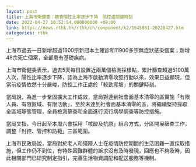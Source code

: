 ```yaml
---
layout: post
title: 上海市衛健委：篩查陽性比率逐步下降　防控處關鍵時刻
date: 2022-04-27 10:52:54.000000000 +08:00
link: https://news.rthk.hk/rthk/ch/component/k2/1645861-20220427.htm
categories: rthk
---
```


上海市過去一日新增超過1600宗新冠本土確診和11900多宗無症狀感染個案；新增48宗死亡個案，全部患有基礎疾病。

上海市衛健委表示，過去5天每日設置近兩萬個檢測採樣點，累計篩查超過5100萬人次，陽性比率逐步下降，認為上海市啟動清零攻堅行動以來，效果日益顯現，但當前疫情依然十分嚴峻，防控工作正處於「較勁爬坡」的關鍵時刻。

當局說，為進一步鞏固擴大工作成效，當局對達到社會面基本清零的區實施「有限人員、有限區域、有限活動」，至於未達到社會面基本清零的區，將繼續堅持採取全區域靜態管理，全員檢測篩查和全面進行流行病學調查等防控措施。

當局又指，今日起至本周六會採用「核酸及抗原」組合方式，分區開展篩查工作，調整「封控、管控和防範」三區範圍。

上海市民政局說，當局對於老人和殘障人士在疫情防控期間的生活困難一直採取措施，但工作仍不到位，有特殊困難群體的訴求沒有及時發現，回應也不夠及時，因此相關部門已研究制定指引，完善生活物資調配和配送服務等機制。
